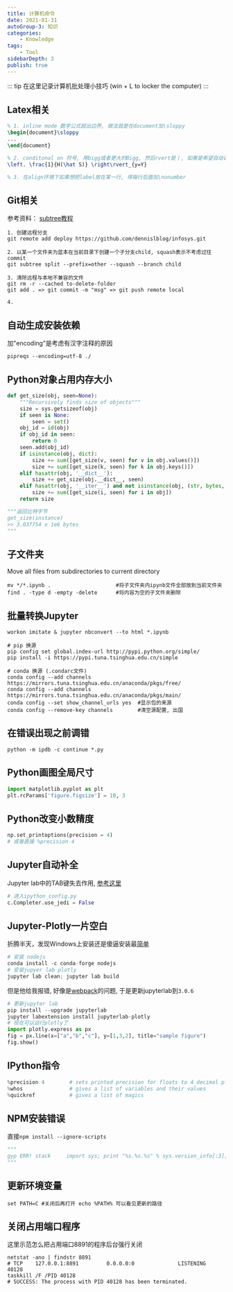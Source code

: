 ```yaml
---
title: 计算机命令
date: 2021-01-31
autoGroup-3: 知识 
categories:
    - Knowledge
tags:
    - Tool
sidebarDepth: 3
publish: true
---
```


::: tip
在这里记录计算机批处理小技巧 (win + L to locker the computer)
:::

<!-- more -->

## Latex相关
```tex
% 1. inline mode 数学公式超出边界, 做法就是在document加\sloppy
\begin{document}\sloppy
...
\end{document}

% 2. conditonal on 符号, 用bigg或者更大的Bigg, 然后rvert是丨, 如果是希望自动调整高度
\left. \frac{1}{H(\hat S)} \right\rvert_{y=Y}

% 3. 在align环境下如果想把label放在某一行, 得每行后面加\nonumber

```

## Git相关
参考资料： [subtree教程](https://segmentfault.com/a/1190000012002151)
```
1. 创建远程分支
git remote add deploy https://github.com/dennislblog/infosys.git

2. 以某一个文件夹为蓝本在当前目录下创建一个子分支child, squash表示不考虑过往commit
git subtree split --prefix=other --squash --branch child

3. 清除远程与本地不兼容的文件
git rm -r --cached to-delete-folder
git add . => git commit -m "msg" => git push remote local

4. 
```

## 自动生成安装依赖
加"encoding"是考虑有汉字注释的原因
```
pipreqs --encoding=utf-8 ./
```

## Python对象占用内存大小
```python
def get_size(obj, seen=None):
    """Recursively finds size of objects"""
    size = sys.getsizeof(obj)
    if seen is None:
        seen = set()
    obj_id = id(obj)
    if obj_id in seen:
        return 0
    seen.add(obj_id)
    if isinstance(obj, dict):
        size += sum([get_size(v, seen) for v in obj.values()])
        size += sum([get_size(k, seen) for k in obj.keys()])
    elif hasattr(obj, '__dict__'):
        size += get_size(obj.__dict__, seen)
    elif hasattr(obj, '__iter__') and not isinstance(obj, (str, bytes, bytearray)):
        size += sum([get_size(i, seen) for i in obj])
    return size

"""返回比特字节
get_size(instance)
>> 3.037754 x 1e6 bytes
"""
```

## 子文件夹
Move all files from subdirectories to current directory
```
mv */*.ipynb .                     #将子文件夹内ipynb文件全部放到当前文件夹
find . -type d -empty -delete      #将内容为空的子文件夹删除
```

## 批量转换Jupyter
```
workon imitate & jupyter nbconvert --to html *.ipynb

# pip 换源
pip config set global.index-url http://pypi.python.org/simple/
pip install -i https://pypi.tuna.tsinghua.edu.cn/simple

# conda 换源 (.condarc文件)
conda config --add channels https://mirrors.tuna.tsinghua.edu.cn/anaconda/pkgs/free/
conda config --add channels https://mirrors.tuna.tsinghua.edu.cn/anaconda/pkgs/main/
conda config --set show_channel_urls yes  #显示包的来源
conda config --remove-key channels        #清空源配置, 出国
```

## 在错误出现之前调错
```
python -m ipdb -c continue *.py
```

## Python画图全局尺寸
```python
import matplotlib.pyplot as plt
plt.rcParams['figure.figsize'] = 10, 3
```
## Python改变小数精度
```python
np.set_printoptions(precision = 4)
# 或者直接 %precision 4
```

## Jupyter自动补全
Jupyter lab中的TAB键失去作用, [参考这里](https://stackoverflow.com/questions/44186370/kernel-taking-too-long-to-autocomplete-tab-in-jupyter-notebook)
```python
# 进入ipython_config.py
c.Completer.use_jedi = False
```

## Jupyter-Plotly一片空白
折腾半天，发现Windows上安装还是傻逼安装最[简单](https://nodejs.org/en/download/)
```python
# 安装 nodejs
conda install -c conda-forge nodejs  
# 安装jupyer lab plotly
jupyter lab clean; jupyter lab build
```
但是他给我报错, 好像是[webpack](https://github.com/jupyterlab/jupyterlab/issues/9533)的问题, 于是更新jupyterlab到`3.0.6`
```python
# 更新jupyter lab
pip install --upgrade jupyterlab
jupyter labextension install jupyterlab-plotly
# 现在可以运行plotly了
import plotly.express as px
fig = px.line(x=["a","b","c"], y=[1,3,2], title="sample figure")
fig.show()
```

## IPython指令
```python
%precision 4        # sets printed precision for floats to 4 decimal places
%whos               # gives a list of variables and their values
%quickref           # gives a list of magics
```

## NPM安装错误
直接`npm install --ignore-scripts`
```python
"""
gyp ERR! stack     import sys; print "%s.%s.%s" % sys.version_info[:3];
"""
```

## 更新环境变量
```
set PATH=C #关闭后再打开 echo %PATH% 可以看见更新的路径
```

## 关闭占用端口程序
这里示范怎么把占用端口$8891$的程序后台强行关闭
```
netstat -ano | findstr 8891
# TCP    127.0.0.1:8891         0.0.0.0:0              LISTENING       40128
taskkill /F /PID 40128
# SUCCESS: The process with PID 40128 has been terminated.
```